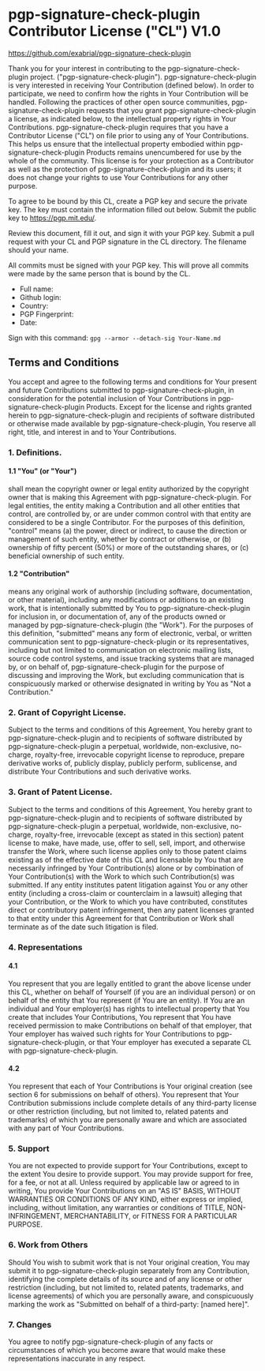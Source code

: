# pgp-signature-check-plugin Contributor License ("CL") V1.0

https://github.com/exabrial/pgp-signature-check-plugin

Thank you for your interest in contributing to the pgp-signature-check-plugin project. ("pgp-signature-check-plugin").
pgp-signature-check-plugin is very interested in receiving Your Contribution (defined below).  In
order to participate, we need to confirm how the rights in Your Contribution
will be handled.  Following the practices of other open source communities,
pgp-signature-check-plugin requests that you grant pgp-signature-check-plugin a license, as indicated below, to the
intellectual property rights in Your Contributions.  pgp-signature-check-plugin requires that you
have a Contributor License ("CL") on file prior to using any of Your
Contributions.  This helps us ensure that the intellectual property embodied
within pgp-signature-check-plugin Products remains unencumbered for use by the whole of the
community. This license is for your protection as a Contributor as well as the
protection of pgp-signature-check-plugin and its users; it does not change your rights to use Your
Contributions for any other purpose.

To agree to be bound by this CL, create a PGP key and secure the private key.
The key must contain the information filled out below. Submit the public key to
https://pgp.mit.edu/.

Review this document, fill it out, and sign it with your PGP key. Submit a pull
request with your CL and PGP signature in the CL directory. The filename should
your name.

All commits must be signed with your PGP key. This will prove all commits were
made by the same person that is bound by the CL.

*  Full name: 
*  Github login: 
*  Country: 
*  PGP Fingerprint: 
*  Date: 

Sign with this command: `gpg --armor --detach-sig Your-Name.md`

## Terms and Conditions

You accept and agree to the following terms and conditions for Your present and
future Contributions submitted to pgp-signature-check-plugin, in consideration for the potential
inclusion of Your Contributions in pgp-signature-check-plugin Products. Except for the license and
rights granted herein to pgp-signature-check-plugin and recipients of software distributed or
otherwise made available by pgp-signature-check-plugin, You reserve all right, title, and interest
in and to Your Contributions.

### 1. Definitions.

#### 1.1 "You" (or "Your")
shall mean the copyright owner or legal entity
authorized by the copyright owner that is making this Agreement with pgp-signature-check-plugin.
For legal entities, the entity making a Contribution and all other entities that
control, are controlled by, or are under common control with that entity are
considered to be a single Contributor. For the purposes of this definition,
"control" means (a) the power, direct or indirect, to cause the direction or
management of such entity, whether by contract or otherwise, or (b) ownership of
fifty percent (50%) or more of the outstanding shares, or (c) beneficial
ownership of such entity.

#### 1.2 "Contribution"
means any original work of authorship (including software,
documentation, or other material), including any modifications or additions to
an existing work, that is intentionally submitted by You to pgp-signature-check-plugin for
inclusion in, or documentation of, any of the products owned or managed by
pgp-signature-check-plugin (the "Work").  For the purposes of this definition, "submitted" means
any form of electronic, verbal, or written communication sent to pgp-signature-check-plugin or its
representatives, including but not limited to communication on electronic
mailing lists, source code control systems, and issue tracking systems that are
managed by, or on behalf of, pgp-signature-check-plugin for the purpose of discussing and improving
the Work, but excluding communication that is conspicuously marked or otherwise
designated in writing by You as "Not a Contribution."

### 2. Grant of Copyright License.
Subject to the terms and conditions of this Agreement, You hereby grant to
pgp-signature-check-plugin and to recipients of software distributed by pgp-signature-check-plugin a perpetual,
worldwide, non-exclusive, no-charge, royalty-free, irrevocable copyright license
to reproduce, prepare derivative works of, publicly display, publicly perform,
sublicense, and distribute Your Contributions and such derivative works.

### 3. Grant of Patent License.
Subject to the terms and conditions of this Agreement, You hereby grant to
pgp-signature-check-plugin and to recipients of software distributed by pgp-signature-check-plugin a perpetual,
worldwide, non-exclusive, no-charge, royalty-free, irrevocable (except as stated
in this section) patent license to make, have made, use, offer to sell, sell,
import, and otherwise transfer the Work, where such license applies only to
those patent claims existing as of the effective date of this CL and licensable
by You that are  necessarily infringed by Your Contribution(s) alone or by
combination of Your Contribution(s) with the Work to which such Contribution(s)
was submitted. If any entity institutes patent litigation against You or any
other entity (including a cross-claim or counterclaim in a lawsuit) alleging
that your Contribution, or the Work to which you have contributed, constitutes
direct or contributory patent infringement, then any patent licenses granted to
that entity under this Agreement for that Contribution or Work shall terminate
as of the date such litigation is filed.

### 4. Representations

#### 4.1
You represent that you are legally entitled to grant the above license
under this CL, whether on behalf of Yourself (if you are an individual person)
or on behalf of the entity that You represent (if You are an entity). If You are
an individual and Your employer(s) has rights to intellectual property that You
create that includes Your Contributions, You represent that You have received
permission to make Contributions on behalf of that employer, that Your employer
has waived such rights for Your Contributions to pgp-signature-check-plugin, or that Your employer
has executed a separate CL with pgp-signature-check-plugin.

#### 4.2
You represent that each of Your Contributions is Your original creation
(see section 6 for submissions on behalf of others). You represent that Your
Contribution submissions include complete details of any third-party license or
other restriction (including, but not limited to, related patents and
trademarks) of which you are personally aware and which are associated with any
part of Your Contributions.

### 5. Support
You are not expected to provide support for Your Contributions, except to the
extent You desire to provide support.  You may provide support for free, for a
fee, or not at all.  Unless required by applicable law or agreed to in writing,
You provide Your Contributions on an "AS IS" BASIS, WITHOUT WARRANTIES OR
CONDITIONS OF ANY KIND, either express or implied, including, without
limitation, any warranties or conditions of TITLE, NON-INFRINGEMENT,
MERCHANTABILITY, or FITNESS FOR A PARTICULAR PURPOSE.

### 6. Work from Others
Should You wish to submit work that is not Your original creation, You may
submit it to pgp-signature-check-plugin separately from any Contribution, identifying the complete
details of its source and of any license or other restriction (including, but
not limited to, related patents, trademarks, and license agreements) of which
you are personally aware, and conspicuously marking the work as "Submitted on
behalf of a third-party: [named here]".

### 7. Changes
You agree to notify pgp-signature-check-plugin of any facts or circumstances of which you become
aware that would make these representations inaccurate in any respect.
